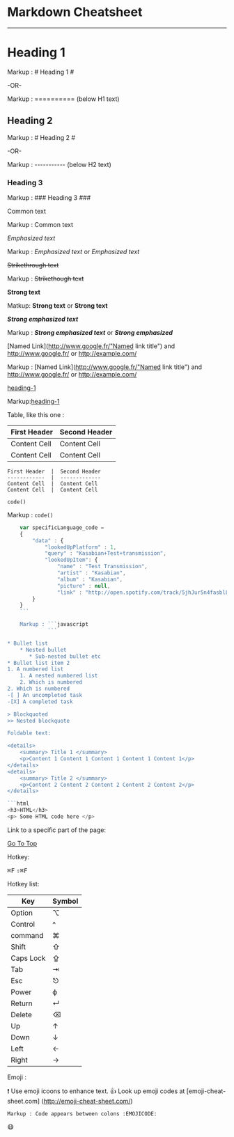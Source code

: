 Markdown Cheatsheet <a name="TOP"></a>
=================

- - - -
# Heading 1 #

Markup : # Heading 1 #

-OR-

Markup : ========== (below H1 text)

## Heading 2 ##

Markup : # Heading 2 #

-OR-

Markup : ----------- (below H2 text)

### Heading 3 ###

Markup : ### Heading 3 ###

Common text 

Markup : Common text

_Emphasized text_

Markup : _Emphasized text_ or *Emphasized text*

~~Strikethrough text~~

Markup : ~~Strikethough text~~

__Strong text__

Matkup: __Strong text__ or **Strong text**

___Strong emphasized text___

Markup : ___Strong emphasized text___ or ***Strong emphasized***

[Named Link](http://www.google.fr/"Named link title") and http://www.google.fr/ or <http://example.com/>

Markup : [Named Link](http://www.google.fr/"Named link title") and http://www.google.fr/ or <http://example.com/>

[heading-1](#heading-1 "Goto heading-1")

Markup:[heading-1](#heading-1 "Goto heading-1")

Table, like this one :

First Header  |  Second Header
------------  |  -------------
Content Cell  |  Content Cell
Content Cell  |  Content Cell

```
First Header  |  Second Header
------------  |  -------------
Content Cell  |  Content Cell
Content Cell  |  Content Cell
```

`code()`

Markup : `code()`

```javascript
    var specificLanguage_code =
    {
        "data" : {
            "lookedUpPlatform" : 1,
            "query" : "Kasabian+Test+transmission",
            "lookedUpItem": {
                "name" : "Test Transmission",
                "artist" : "Kasabian",
                "album" : "Kasabian",
                "picture" : null,
                "link" : "http://open.spotify.com/track/5jhJur5n4fasblLSCOcrTp"            }
        }
    }
    ```

    Markup : ```javascript
             ```

* Bullet list
    * Nested bullet
       * Sub-nested bullet etc
* Bullet list item 2
1. A numbered list
    1. A nested numbered list
    2. Which is numbered
2. Which is numbered
-[ ] An uncompleted task
-[X] A completed task

> Blockquoted
>> Nested blockquote

Foldable text:

<details>
    <summary> Title 1 </summary>
    <p>Content 1 Content 1 Content 1 Content 1 Content 1</p>
</details>
<details>
    <summary> Title 2 </summary>
    <p>Content 2 Content 2 Content 2 Content 2 Content 2</p>
</details>

```html
<h3>HTML</h3>
<p> Some HTML code here </p>
```

Link to a specific part of the page:

[Go To Top](#TOP)

Hotkey:

<kbd>⌘F</kbd>
<kbd>⇧⌘F</kbd>

Hotkey list:

| Key | Symbol |
| --- | --- |
| Option | ⌥ |
| Control | ^ |
| command | ⌘ |
| Shift | ⇧ |
| Caps Lock | ⇪ |
| Tab | ⇥ |
| Esc | ⎋ |
| Power | ф |
| Return | ↵ |
| Delete | ⌫ |
| Up | ↑ |
| Down | ↓ |
| Left | ← |
| Right | → |
            
Emoji :

:exclamation: Use emoji icoons to enhance text. :+1: Look up emoji codes at [emoji-cheat-sheet.com] (http://emoji-cheat-sheet.com/)

    Markup : Code appears between colons :EMOJICODE:

:mask:




